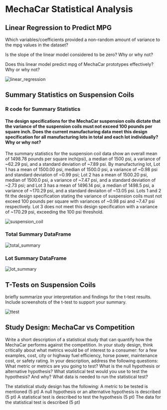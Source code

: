 
# MechaCar Statistical Analysis


## Linear Regression to Predict MPG

Which variables/coefficients provided a non-random amount of variance to the mpg values in the dataset?


Is the slope of the linear model considered to be zero? Why or why not?


Does this linear model predict mpg of MechaCar prototypes effectively? Why or why not?


![linear_regression](https://user-images.githubusercontent.com/78699521/122134222-089a2980-cdf3-11eb-94dd-e1ec066bc7c1.png)


## Summary Statistics on Suspension Coils

### R code for Summary Statistics


#### The design specifications for the MechaCar suspension coils dictate that the variance of the suspension coils must not exceed 100 pounds per square inch. Does the current manufacturing data meet this design specification for all manufacturing lots in total and each lot individually? Why or why not?


The summary statistics for the suspension coil data show an overall mean of 1498.78 pounds per square inch(psi), a median of 1500 psi, a variance of ~62.29 psi, and a standard deviation of ~7.89 psi.  By manufacturing lot, Lot 1 has a mean of 1500.00 psi, median of 1500.0 psi, a variance of ~0.98 psi and standard deviation of ~0.99 psi; Lot 2 has a mean of 1500.20 psi, median of 1500.0 psi, a variance of ~7.47 psi, and a standard deviation of ~2.73 psi; and Lot 3 has a mean of 1496.14 psi, a median of 1498.5 psi, a variance of ~170.29 psi, and a standard deviaiton of ~13.05 psi.  Lots 1 and 2 fit the design specification stating the variance of suspension coils must not exceed 100 pounds per square with variances of ~0.98 psi and ~7.47 psi respectively. Lot 3 does not meet this design specification with a variance of ~170.29 psi, exceeding the 100 psi threshold. 

![suspension_coil](https://user-images.githubusercontent.com/78699521/122658632-79f41800-d124-11eb-9021-23b11505e3af.png)


### Total Summary DataFrame
![total_summary](https://user-images.githubusercontent.com/78699521/122658637-8e381500-d124-11eb-8617-f7bf200396be.png)


### Lot Summary DataFrame
![lot_summary](https://user-images.githubusercontent.com/78699521/122658642-942df600-d124-11eb-9ac8-f5504f1a0bac.png)





## T-Tests on Suspension Coils


briefly summarize your interpretation and findings for the t-test results. Include screenshots of the t-test to support your summary.

![ttest](https://user-images.githubusercontent.com/78699521/122689285-5be6f000-d1d6-11eb-8fb6-e75546fa5e40.png)

## Study Design: MechaCar vs Competition

Write a short description of a statistical study that can quantify how the MechaCar performs against the competition. In your study design, think critically about what metrics would be of interest to a consumer: for a few examples, cost, city or highway fuel efficiency, horse power, maintenance cost, or safety rating.
In your description, address the following questions:
What metric or metrics are you going to test?
What is the null hypothesis or alternative hypothesis?
What statistical test would you use to test the hypothesis? And why?
What data is needed to run the statistical test?

The statistical study design has the following:
A metric to be tested is mentioned (5 pt)
A null hypothesis or an alternative hypothesis is described (5 pt)
A statistical test is described to test the hypothesis (5 pt)
The data for the statistical test is described (5 pt)
